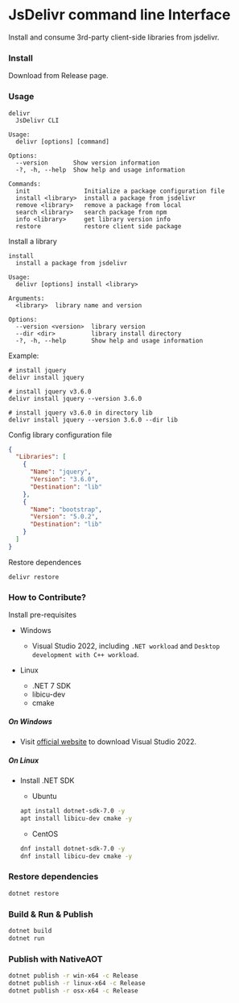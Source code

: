 # JsDelivr command line Interface

Install and consume 3rd-party client-side libraries from jsdelivr.

### Install

Download from Release page.

### Usage

```pwsh
delivr
  JsDelivr CLI

Usage:
  delivr [options] [command]

Options:
  --version       Show version information
  -?, -h, --help  Show help and usage information

Commands:
  init               Initialize a package configuration file
  install <library>  install a package from jsdelivr
  remove <library>   remove a package from local
  search <library>   search package from npm
  info <library>     get library version info
  restore            restore client side package
```

Install a library

```pwsh
install
  install a package from jsdelivr

Usage:
  delivr [options] install <library>

Arguments:
  <library>  library name and version

Options:
  --version <version>  library version
  --dir <dir>          library install directory
  -?, -h, --help       Show help and usage information
```

Example:

```pwsh
# install jquery
delivr install jquery

# install jquery v3.6.0
delivr install jquery --version 3.6.0

# install jquery v3.6.0 in directory lib
delivr install jquery --version 3.6.0 --dir lib
```

Config library configuration file

```json
{
  "Libraries": [
    {
      "Name": "jquery",
      "Version": "3.6.0",
      "Destination": "lib"
    },
    {
      "Name": "bootstrap",
      "Version": "5.0.2",
      "Destination": "lib"
    }
  ]
}
```

Restore dependences

```pwsh
delivr restore
```


### How to Contribute?

Install pre-requisites

- Windows
  - Visual Studio 2022, including `.NET workload` and `Desktop development with C++ workload`.

- Linux
  - .NET 7 SDK
  - libicu-dev
  - cmake

##### On Windows

- Visit [official website](https://visualstudio.microsoft.com/) to download Visual Studio 2022.

##### On Linux

- Install .NET SDK
    - Ubuntu
    ```bash
    apt install dotnet-sdk-7.0 -y
    apt install libicu-dev cmake -y
    ```

    - CentOS
    ```bash
    dnf install dotnet-sdk-7.0 -y
    dnf install libicu-dev cmake -y
    ```

### Restore dependencies

```bash
dotnet restore
```

### Build & Run & Publish

```bash
dotnet build
dotnet run
```

### Publish with NativeAOT

```bash
dotnet publish -r win-x64 -c Release
dotnet publish -r linux-x64 -c Release
dotnet publish -r osx-x64 -c Release
```
